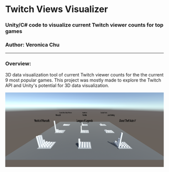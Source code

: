 # Twitch Views Visualizer
### Unity/C# code to visualize current Twitch viewer counts for top games

### Author: Veronica Chu
----

### Overview:

3D data visualization tool of current Twitch viewer counts for the the current 9 most popular games. This project was mostly made to explore the Twitch API and Unity's potential for 3D data visualization.

![Screenshot](https://github.com/veronicachu/Twitch-Views-Visualizer/blob/master/Screenshots/Build_0.png)